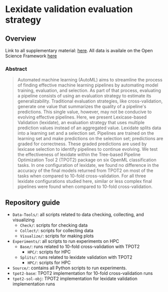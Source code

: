 # Lexidate validation evaluation strategy

## Overview

Link to all supplementary material: [here](https://jgh9094.github.io/GECCO-2024-LEXIDATE-EVALUATION/Bookdown/Pages/).
All data is availale on the Open Science Framework [here](https://osf.io/mnzjg/)

### Abstract

> Automated machine learning (AutoML) aims to streamline the process of finding effective machine learning pipelines by automating model training, evaluation, and selection.
As part of that process, evaluating a pipeline consists of using an evaluation strategy to estimate its generalizability.
Traditional evaluation strategies, like cross-validation, generate one value that summarizes the quality of a pipeline's predictions.
This single value, however, may not be conducive to evolving effective pipelines.
Here, we present Lexicase-based Validation (lexidate), an evaluation strategy that uses multiple prediction values instead of an aggregated value.
Lexidate splits data into a learning set and a selection set.
Pipelines are trained on the learning set and make predictions on the selection set; predictions are graded for correctness.
These graded predictions are used by lexicase selection to identify pipelines to continue evolving.
We test the effectiveness of lexidate within the Tree-based Pipeline Optimization Tool 2 (TPOT2) package on six OpenML classification tasks.
In one configuration of lexidate, we found no difference in the accuracy of the final models returned from TPOT2 on most of the tasks when compared to 10-fold cross-validation.
For all three lexidate configurations studied here, similar or less complex final pipelines were found when compared to 10-fold cross-validation.

## Repository guide

- `Data-Tools/`: all scripts related to data checking, collecting, and visualizing
  - `Check/`: scripts for checking data
  - `Collect/`: scripts for collecting data
  - `Visualize/`: scripts for making plots
- `Experiments/`: all scripts to run experiments on HPC
  - `Base/`: runs related to 10-fold cross-validation with TPOT2
    - `HPC/`: scripts for HPC
  - `Splits/`: runs related to lexidate validation with TPOT2
    - `HPC/`: scripts for HPC
- `Source/`: contains all Python scripts to run experiments.
- `tpot2-base`: TPOT2 implementation for 10-fold cross-validation runs
- `tpot2-sol-obj`: TPOT2 implementation for lexidate validation implementation runs
